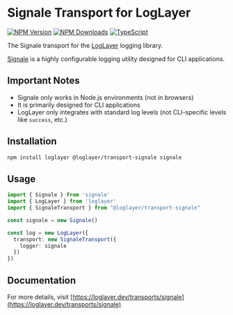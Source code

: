 # Signale Transport for LogLayer

[![NPM Version](https://img.shields.io/npm/v/%40loglayer%2Ftransport-signale)](https://www.npmjs.com/package/@loglayer/transport-signale)
[![NPM Downloads](https://img.shields.io/npm/dm/%40loglayer%2Ftransport-signale)](https://www.npmjs.com/package/@loglayer/transport-signale)
[![TypeScript](https://img.shields.io/badge/%3C%2F%3E-TypeScript-%230074c1.svg)](http://www.typescriptlang.org/)

The Signale transport for the [LogLayer](https://loglayer.dev) logging library.

[Signale](https://github.com/klaussinani/signale) is a highly configurable logging utility designed for CLI applications.

## Important Notes

- Signale only works in Node.js environments (not in browsers)
- It is primarily designed for CLI applications
- LogLayer only integrates with standard log levels (not CLI-specific levels like `success`, etc.)

## Installation

```bash
npm install loglayer @loglayer/transport-signale signale
```

## Usage

```typescript
import { Signale } from 'signale'
import { LogLayer } from 'loglayer'
import { SignaleTransport } from "@loglayer/transport-signale"

const signale = new Signale()

const log = new LogLayer({
  transport: new SignaleTransport({
    logger: signale
  })
})
```

## Documentation

For more details, visit [https://loglayer.dev/transports/signale](https://loglayer.dev/transports/signale)

